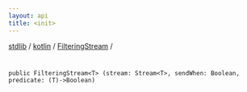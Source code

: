```yaml
---
layout: api
title: <init>
---
```

[stdlib](../../index.md) / [kotlin](../index.md) / [FilteringStream](index.md) / [<init>](_init_.md)

# <init>

```
public FilteringStream<T> (stream: Stream<T>, sendWhen: Boolean, predicate: (T)->Boolean)
```
